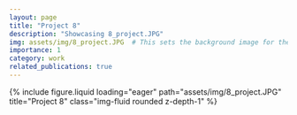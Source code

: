 ```yaml
---
layout: page
title: "Project 8"
description: "Showcasing 8_project.JPG"
img: assets/img/8_project.JPG  # This sets the background image for the project card (if used)
importance: 1
category: work
related_publications: true
---
```


<div class="row">
    <div class="col-sm mt-3 mt-md-0">
        {% include figure.liquid loading="eager" path="assets/img/8_project.JPG" title="Project 8" class="img-fluid rounded z-depth-1" %}
    </div>
</div>
